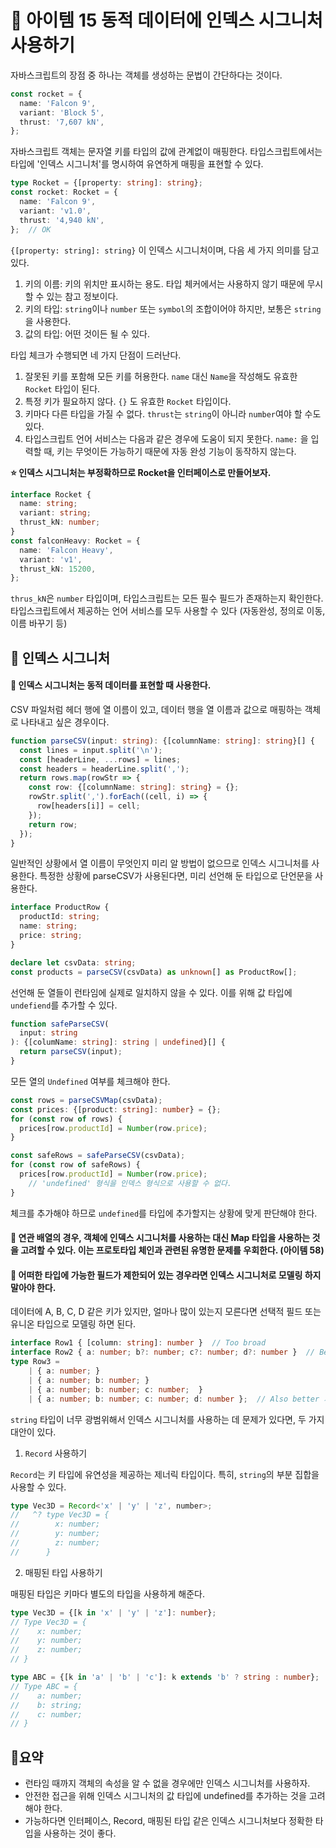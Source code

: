 # 📎 아이템 15 동적 데이터에 인덱스 시그니처 사용하기

자바스크립트의 장점 중 하나는 객체를 생성하는 문법이 간단하다는 것이다.

```typescript
const rocket = {
  name: 'Falcon 9',
  variant: 'Block 5',
  thrust: '7,607 kN',
};
```

자바스크립트 객체는 문자열 키를 타입의 값에 관계없이 매핑한다. 타입스크립트에서는 타입에 '인덱스 시그니처'를 명시하여 유연하게 매핑을 표현할 수 있다.

```typescript
type Rocket = {[property: string]: string};
const rocket: Rocket = {
  name: 'Falcon 9',
  variant: 'v1.0',
  thrust: '4,940 kN',
};  // OK
```

`{[property: string]: string}` 이 인덱스 시그니처이며, 다음 세 가지 의미를 담고 있다.

1. 키의 이름: 키의 위치만 표시하는 용도. 타입 체커에서는 사용하지 않기 때문에 무시할 수 있는 참고 정보이다.
2. 키의 타입: `string`이나 `number` 또는 `symbol`의 조합이어야 하지만, 보통은 `string`을 사용한다.
3. 값의 타입: 어떤 것이든 될 수 있다.

타입 체크가 수행되면 네 가지 단점이 드러난다.

1. 잘못된 키를 포함해 모든 키를 허용한다. `name` 대신 `Name`을 작성해도 유효한 `Rocket` 타입이 된다.
2. 특정 키가 필요하지 않다. `{}` 도 유효한 `Rocket` 타입이다.
3. 키마다 다른 타입을 가질 수 없다. `thrust`는 `string`이 아니라 `number`여야 할 수도 있다.
4. 타입스크립트 언어 서비스는 다음과 같은 경우에 도움이 되지 못한다. `name:` 을 입력할 때, 키는 무엇이든 가능하기 때문에 자동 완성 기능이 동작하지 않는다.

**⭐️ 인덱스 시그니처는 부정확하므로 Rocket을 인터페이스로 만들어보자.**

```typescript
interface Rocket {
  name: string;
  variant: string;
  thrust_kN: number;
}
const falconHeavy: Rocket = {
  name: 'Falcon Heavy',
  variant: 'v1',
  thrust_kN: 15200,
};
```

`thrus_kN`은 `number` 타입이며, 타입스크립트는 모든 필수 필드가 존재하는지 확인한다. 타입스크립트에서 제공하는 언어 서비스를 모두 사용할 수 있다 (자동완성, 정의로 이동, 이름 바꾸기 등)

## 📍 인덱스 시그니처

#### 🔗 인덱스 시그니처는 동적 데이터를 표현할 때 사용한다.

CSV 파일처럼 헤더 행에 열 이름이 있고, 데이터 행을 열 이름과 값으로 매핑하는 객체로 나타내고 싶은 경우이다.

```typescript
function parseCSV(input: string): {[columnName: string]: string}[] {
  const lines = input.split('\n');
  const [headerLine, ...rows] = lines;
  const headers = headerLine.split(',');
  return rows.map(rowStr => {
    const row: {[columnName: string]: string} = {};
    rowStr.split(',').forEach((cell, i) => {
      row[headers[i]] = cell;
    });
    return row;
  });
}
```

일반적인 상황에서 열 이름이 무엇인지 미리 알 방법이 없으므로 인덱스 시그니처를 사용한다. 특정한 상황에 parseCSV가 사용된다면, 미리 선언해 둔 타입으로 단언문을 사용한다.

```typescript
interface ProductRow {
  productId: string;
  name: string;
  price: string;
}

declare let csvData: string;
const products = parseCSV(csvData) as unknown[] as ProductRow[];
```

선언해 둔 열들이 런타임에 실제로 일치하지 않을 수 있다. 이를 위해 값 타입에 `undefiend`를 추가할 수 있다.

```typescript
function safeParseCSV(
  input: string
): {[columName: string]: string | undefined}[] {
  return parseCSV(input);
}
```

모든 열의 `Undefined` 여부를 체크해야 한다.

```typescript
const rows = parseCSVMap(csvData);
const prices: {[product: string]: number} = {};
for (const row of rows) {
  prices[row.productId] = Number(row.price);
}

const safeRows = safeParseCSV(csvData);
for (const row of safeRows) {
  prices[row.productId] = Number(row.price);
    // 'undefined' 형식을 인덱스 형식으로 사용할 수 없다.
}
```

체크를 추가해야 하므로 `undefined`를 타입에 추가할지는 상황에 맞게 판단해야 한다.

#### 🔗  연관 배열의 경우, 객체에 인덱스 시그니처를 사용하는 대신 Map 타입을 사용하는 것을 고려할 수 있다. 이는 프로토타입 체인과 관련된 유명한 문제를 우회한다. (아이템 58)

#### 🔗 어떠한 타입에 가능한 필드가 제한되어 있는 경우라면 인덱스 시그니처로 모델링 하지 말아야 한다.

데이터에 A, B, C, D 같은 키가 있지만, 얼마나 많이 있는지 모른다면 선택적 필드 또는 유니온 타입으로 모델링 하면 된다.

```typescript
interface Row1 { [column: string]: number }  // Too broad
interface Row2 { a: number; b?: number; c?: number; d?: number }  // Better
type Row3 =
    | { a: number; }
    | { a: number; b: number; }
    | { a: number; b: number; c: number;  }
    | { a: number; b: number; c: number; d: number };  // Also better 가장 정확하지만 사용하기 번거로움
```

`string` 타입이 너무 광범위해서 인덱스 시그니처를 사용하는 데 문제가 있다면, 두 가지 대안이 있다.

1. `Record` 사용하기

`Record`는 키 타입에 유연성을 제공하는 제너릭 타입이다. 특히, `string`의 부분 집합을 사용할 수 있다.

```typescript
type Vec3D = Record<'x' | 'y' | 'z', number>;
//   ^? type Vec3D = {
//        x: number;
//        y: number;
//        z: number;
//      }
```

2. 매핑된 타입 사용하기

매핑된 타입은 키마다 별도의 타입을 사용하게 해준다.

```typescript
type Vec3D = {[k in 'x' | 'y' | 'z']: number};
// Type Vec3D = {
//    x: number;
//    y: number;
//    z: number;
// }

type ABC = {[k in 'a' | 'b' | 'c']: k extends 'b' ? string : number};
// Type ABC = {
//    a: number;
//    b: string;
//    c: number;
// }
```

## 📍요약

* 런타임 때까지 객체의 속성을 알 수 없을 경우에만 인덱스 시그니처를 사용하자.
* 안전한 접근을 위해 인덱스 시그니처의 값 타입에 undefined를 추가하는 것을 고려해야 한다.
* 가능하다면 인터페이스, Record, 매핑된 타입 같은 인덱스 시그니처보다 정확한 타입을 사용하는 것이 좋다.
